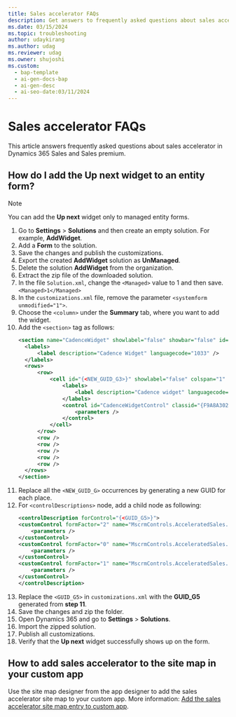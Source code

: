 ```yaml
---
title: Sales accelerator FAQs
description: Get answers to frequently asked questions about sales accelerator.
ms.date: 03/15/2024
ms.topic: troubleshooting
author: udaykirang
ms.author: udag
ms.reviewer: udag
ms.owner: shujoshi
ms.custom:
  - bap-template
  - ai-gen-docs-bap
  - ai-gen-desc
  - ai-seo-date:03/11/2024
---
```


# Sales accelerator FAQs

This article answers frequently asked questions about sales accelerator in Dynamics 365 Sales and Sales premium.

## How do I add the Up next widget to an entity form?

>[!NOTE]
>You can add the **Up next** widget only to managed entity forms.

1. Go to **Settings** > **Solutions** and then create an empty solution. For example, **AddWidget**.  
1. Add a **Form** to the solution.  
1. Save the changes and publish the customizations.  
1. Export the created **AddWidget** solution as **UnManaged**.  
1. Delete the solution **AddWidget** from the organization.  
1. Extract the zip file of the downloaded solution.  
1. In the file `Solution.xml`, change the `<Managed>` value to 1 and then save.  
    `<Managed>1</Managed>`
1. In the `customizations.xml` file, remove the parameter `<systemform unmodified="1">`.  
1. Choose the `<column>` under the **Summary** tab, where you want to add the widget.  
1. Add the `<section>` tag as follows:  
    ```xml
    <section name="CadenceWidget" showlabel="false" showbar="false" id="{<NEW_GUID_G1>}" IsUserDefined="0" layout="varwidth" columns="1" labelwidth="115" celllabelalignment="Left" celllabelposition="Left" labelid="{<NEW_GUID_G2> }">
      <labels>
          <label description="Cadence Widget" languagecode="1033" />
      </labels>
      <rows>
          <row>
              <cell id="{<NEW_GUID_G3>}" showlabel="false" colspan="1" rowspan="6" labelid="{<NEW_GUID_G4> }">
                  <labels>
                      <label description="Cadence widget" languagecode="1033" />
                  </labels>
                  <control id="CadenceWidgetControl" classid="{F9A8A302-114E-466A-B582-6771B2AE0D92}"  uniqueid="{<NEW_GUID_G5>}" isunbound="true">
                      <parameters />
                  </control>
              </cell>
          </row>
          <row />
          <row />
          <row />
          <row />
          <row />
      </rows>
    </section>
    ``` 
1. Replace all the `<NEW_GUID_G>` occurrences by generating a new GUID for each place.  
1. For `<controlDescriptions>` node, add a child node as following:  
    ```xml
    <controlDescription forControl="{<GUID_G5>}">
    <customControl formFactor="2" name="MscrmControls.AcceleratedSales.CadenceWidgetControl">
        <parameters />
    </customControl>
    <customControl formFactor="0" name="MscrmControls.AcceleratedSales.CadenceWidgetControl">
        <parameters />
    </customControl>
    <customControl formFactor="1" name="MscrmControls.AcceleratedSales.CadenceWidgetControl">
        <parameters />
    </customControl>
    </controlDescription>
    ```     
1. Replace the `<GUID_G5>` in `customizations.xml` with the **GUID_G5** generated from **step 11**.  
1. Save the changes and zip the folder.  
1. Open Dynamics 365 and go to **Settings** > **Solutions**.  
1. Import the zipped solution.  
1. Publish all customizations.  
1. Verify that the **Up next** widget successfully shows up on the form.

## How to add sales accelerator to the site map in your custom app

Use the site map designer from the app designer to add the sales accelerator site map to your custom app. More information: [Add the sales accelerator site map entry to custom app](add-sales-accelerator-sitemap-entry-custom-app.md).  
